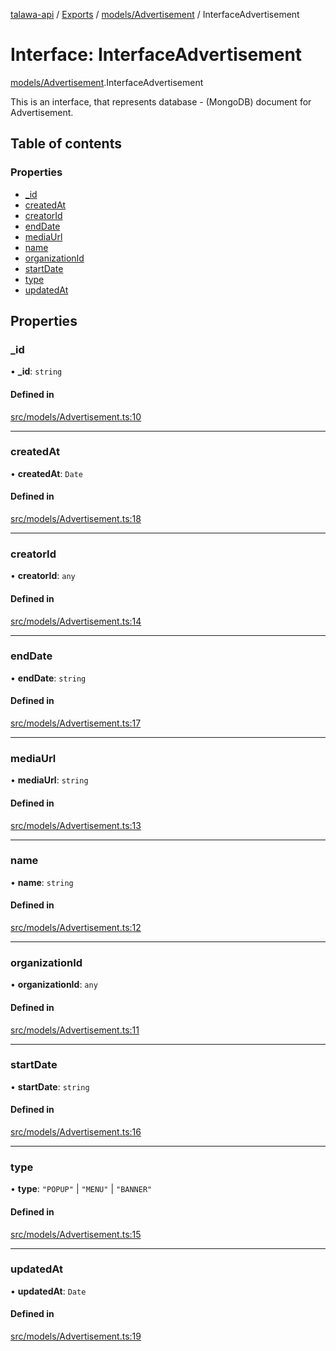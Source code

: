 [talawa-api](../README.md) / [Exports](../modules.md) / [models/Advertisement](../modules/models_Advertisement.md) / InterfaceAdvertisement

# Interface: InterfaceAdvertisement

[models/Advertisement](../modules/models_Advertisement.md).InterfaceAdvertisement

This is an interface, that represents database - (MongoDB) document for Advertisement.

## Table of contents

### Properties

- [\_id](models_Advertisement.InterfaceAdvertisement.md#_id)
- [createdAt](models_Advertisement.InterfaceAdvertisement.md#createdat)
- [creatorId](models_Advertisement.InterfaceAdvertisement.md#creatorid)
- [endDate](models_Advertisement.InterfaceAdvertisement.md#enddate)
- [mediaUrl](models_Advertisement.InterfaceAdvertisement.md#mediaurl)
- [name](models_Advertisement.InterfaceAdvertisement.md#name)
- [organizationId](models_Advertisement.InterfaceAdvertisement.md#organizationid)
- [startDate](models_Advertisement.InterfaceAdvertisement.md#startdate)
- [type](models_Advertisement.InterfaceAdvertisement.md#type)
- [updatedAt](models_Advertisement.InterfaceAdvertisement.md#updatedat)

## Properties

### \_id

• **\_id**: `string`

#### Defined in

[src/models/Advertisement.ts:10](https://github.com/PalisadoesFoundation/talawa-api/blob/65069df/src/models/Advertisement.ts#L10)

___

### createdAt

• **createdAt**: `Date`

#### Defined in

[src/models/Advertisement.ts:18](https://github.com/PalisadoesFoundation/talawa-api/blob/65069df/src/models/Advertisement.ts#L18)

___

### creatorId

• **creatorId**: `any`

#### Defined in

[src/models/Advertisement.ts:14](https://github.com/PalisadoesFoundation/talawa-api/blob/65069df/src/models/Advertisement.ts#L14)

___

### endDate

• **endDate**: `string`

#### Defined in

[src/models/Advertisement.ts:17](https://github.com/PalisadoesFoundation/talawa-api/blob/65069df/src/models/Advertisement.ts#L17)

___

### mediaUrl

• **mediaUrl**: `string`

#### Defined in

[src/models/Advertisement.ts:13](https://github.com/PalisadoesFoundation/talawa-api/blob/65069df/src/models/Advertisement.ts#L13)

___

### name

• **name**: `string`

#### Defined in

[src/models/Advertisement.ts:12](https://github.com/PalisadoesFoundation/talawa-api/blob/65069df/src/models/Advertisement.ts#L12)

___

### organizationId

• **organizationId**: `any`

#### Defined in

[src/models/Advertisement.ts:11](https://github.com/PalisadoesFoundation/talawa-api/blob/65069df/src/models/Advertisement.ts#L11)

___

### startDate

• **startDate**: `string`

#### Defined in

[src/models/Advertisement.ts:16](https://github.com/PalisadoesFoundation/talawa-api/blob/65069df/src/models/Advertisement.ts#L16)

___

### type

• **type**: ``"POPUP"`` \| ``"MENU"`` \| ``"BANNER"``

#### Defined in

[src/models/Advertisement.ts:15](https://github.com/PalisadoesFoundation/talawa-api/blob/65069df/src/models/Advertisement.ts#L15)

___

### updatedAt

• **updatedAt**: `Date`

#### Defined in

[src/models/Advertisement.ts:19](https://github.com/PalisadoesFoundation/talawa-api/blob/65069df/src/models/Advertisement.ts#L19)
